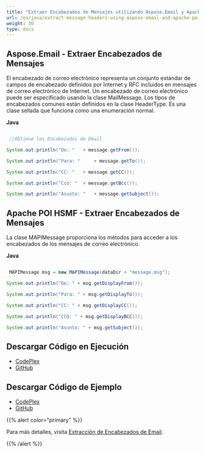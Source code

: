 ```yaml
---
title: "Extraer Encabezados de Mensajes utilizando Aspose.Email y Apache POI HSMF"
url: /es/java/extract-message-headers-using-aspose-email-and-apache-poi-hsmf/
weight: 30
type: docs
---
```


## **Aspose.Email - Extraer Encabezados de Mensajes**
El encabezado de correo electrónico representa un conjunto estándar de campos de encabezado definidos por Internet y RFC incluidos en mensajes de correo electrónico de Internet. Un encabezado de correo electrónico puede ser especificado usando la clase MailMessage. Los tipos de encabezados comunes están definidos en la clase HeaderType. Es una clase sellada que funciona como una enumeración normal.

**Java**

```java

 //Obtiene los Encabezados de Email

System.out.println("De: " 	+ message.getFrom());

System.out.println("Para: " 	+ message.getTo());

System.out.println("CC: " 	+ message.getCC());

System.out.println("Cco: " 	+ message.getBcc());

System.out.println("Asunto: " 	+ message.getSubject());

```
## **Apache POI HSMF - Extraer Encabezados de Mensajes**
La clase MAPIMessage proporciona los métodos para acceder a los encabezados de los mensajes de correo electrónico.

**Java**

```java

 MAPIMessage msg = new MAPIMessage(dataDir + "message.msg");

System.out.println("De: " + msg.getDisplayFrom());

System.out.println("Para: " + msg.getDisplayTo());

System.out.println("CC: " + msg.getDisplayCC());

System.out.println("CCO: " + msg.getDisplayBCC());

System.out.println("Asunto: " + msg.getSubject());

```
## **Descargar Código en Ejecución**
- [CodePlex](https://asposeemailjavaapachepoi.codeplex.com/releases/view/618811)
- [GitHub](https://github.com/aspose-email/Aspose.Email-for-Java/releases/tag/Aspose.Email_Java_for_Apache_POI-v1.0.0)
## **Descargar Código de Ejemplo**
- [CodePlex](https://asposeemailjavaapachepoi.codeplex.com/SourceControl/latest#src/main/java/com/aspose/email/examples/featurescomparison/extractor/)
- [GitHub](https://github.com/aspose-email/Aspose.Email-for-Java/tree/master/Plugins/Aspose_Email_for_Apache_POI/src/main/java/com/aspose/email/examples/featurescomparison/extractor)

{{% alert color="primary" %}} 

Para más detalles, visita [Extracción de Encabezados de Email](/email/java/extracting-message-contents-from-emails/).

{{% /alert %}}